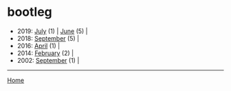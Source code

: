 # bootleg

  * 2019: 
      [July](./bootleg-2019-07.md) (1) | 
      [June](./bootleg-2019-06.md) (5) | 
  * 2018: 
      [September](./bootleg-2018-09.md) (5) | 
  * 2016: 
      [April](./bootleg-2016-04.md) (1) | 
  * 2014: 
      [February](./bootleg-2014-02.md) (2) | 
  * 2002: 
      [September](./bootleg-2002-09.md) (1) | 

----

[Home](../)
